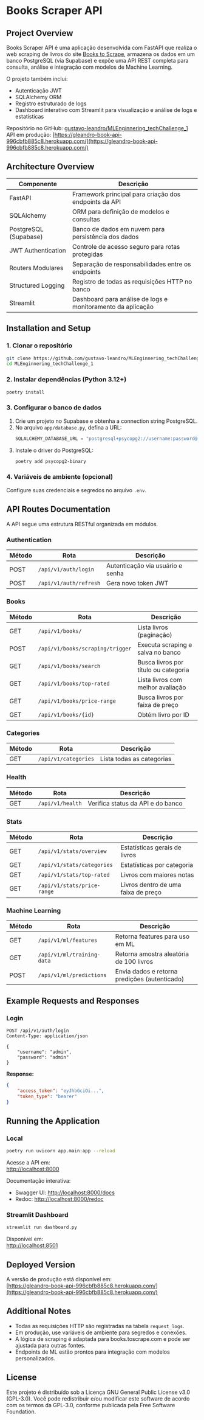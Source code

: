# Books Scraper API

## Project Overview

Books Scraper API é uma aplicação desenvolvida com FastAPI que realiza o web scraping de livros do site [Books to Scrape](https://books.toscrape.com/), armazena os dados em um banco PostgreSQL (via Supabase) e expõe uma API REST completa para consulta, análise e integração com modelos de Machine Learning.

O projeto também inclui:
* Autenticação JWT
* SQLAlchemy ORM
* Registro estruturado de logs
* Dashboard interativo com Streamlit para visualização e análise de logs e estatísticas

Repositório no GitHub: [gustavo-leandro/MLEnginnering_techChallenge_1](https://github.com/gustavo-leandro/MLEnginnering_techChallenge_1.git)  
API em produção: [https://gleandro-book-api-996cbfb885c8.herokuapp.com/](https://gleandro-book-api-996cbfb885c8.herokuapp.com/)

## Architecture Overview

| Componente | Descrição |
|-------------|------------|
| FastAPI | Framework principal para criação dos endpoints da API |
| SQLAlchemy | ORM para definição de modelos e consultas |
| PostgreSQL (Supabase) | Banco de dados em nuvem para persistência dos dados |
| JWT Authentication | Controle de acesso seguro para rotas protegidas |
| Routers Modulares | Separação de responsabilidades entre os endpoints |
| Structured Logging | Registro de todas as requisições HTTP no banco |
| Streamlit | Dashboard para análise de logs e monitoramento da aplicação |

## Installation and Setup

### 1. Clonar o repositório

```bash
git clone https://github.com/gustavo-leandro/MLEnginnering_techChallenge_1.git
cd MLEnginnering_techChallenge_1
```

### 2. Instalar dependências (Python 3.12+)

```bash
poetry install
```

### 3. Configurar o banco de dados

1. Crie um projeto no Supabase e obtenha a connection string PostgreSQL.
2. No arquivo `app/database.py`, defina a URL:
   ```python
   SQLALCHEMY_DATABASE_URL = "postgresql+psycopg2://username:password@host:port/dbname"
   ```
3. Instale o driver do PostgreSQL:
   ```bash
   poetry add psycopg2-binary
   ```

### 4. Variáveis de ambiente (opcional)

Configure suas credenciais e segredos no arquivo `.env`.  

## API Routes Documentation

A API segue uma estrutura RESTful organizada em módulos.

### Authentication

| Método | Rota | Descrição |
|--------|------|------------|
| POST | `/api/v1/auth/login` | Autenticação via usuário e senha |
| POST | `/api/v1/auth/refresh` | Gera novo token JWT |

### Books

| Método | Rota | Descrição |
|--------|------|------------|
| GET | `/api/v1/books/` | Lista livros (paginação) |
| POST | `/api/v1/books/scraping/trigger` | Executa scraping e salva no banco |
| GET | `/api/v1/books/search` | Busca livros por título ou categoria |
| GET | `/api/v1/books/top-rated` | Lista livros com melhor avaliação |
| GET | `/api/v1/books/price-range` | Busca livros por faixa de preço |
| GET | `/api/v1/books/{id}` | Obtém livro por ID |

### Categories

| Método | Rota | Descrição |
|--------|------|------------|
| GET | `/api/v1/categories` | Lista todas as categorias |

### Health

| Método | Rota | Descrição |
|--------|------|------------|
| GET | `/api/v1/health` | Verifica status da API e do banco |

### Stats

| Método | Rota | Descrição |
|--------|------|------------|
| GET | `/api/v1/stats/overview` | Estatísticas gerais de livros |
| GET | `/api/v1/stats/categories` | Estatísticas por categoria |
| GET | `/api/v1/stats/top-rated` | Livros com maiores notas |
| GET | `/api/v1/stats/price-range` | Livros dentro de uma faixa de preço |

### Machine Learning

| Método | Rota | Descrição |
|--------|------|------------|
| GET | `/api/v1/ml/features` | Retorna features para uso em ML |
| GET | `/api/v1/ml/training-data` | Retorna amostra aleatória de 100 livros |
| POST | `/api/v1/ml/predictions` | Envia dados e retorna predições (autenticado) |

## Example Requests and Responses

### Login

```http
POST /api/v1/auth/login
Content-Type: application/json

{
    "username": "admin",
    "password": "admin"
}
```

**Response:**
```json
{
    "access_token": "eyJhbGciOi...",
    "token_type": "bearer"
}
```

## Running the Application

### Local

```bash
poetry run uvicorn app.main:app --reload
```

Acesse a API em:  
[http://localhost:8000](http://localhost:8000)

Documentação interativa:
- Swagger UI: [http://localhost:8000/docs](http://localhost:8000/docs)
- Redoc: [http://localhost:8000/redoc](http://localhost:8000/redoc)

### Streamlit Dashboard

```bash
streamlit run dashboard.py
```

Disponível em:  
[http://localhost:8501](http://localhost:8501)

## Deployed Version

A versão de produção está disponível em:  
[https://gleandro-book-api-996cbfb885c8.herokuapp.com/](https://gleandro-book-api-996cbfb885c8.herokuapp.com/)

## Additional Notes

* Todas as requisições HTTP são registradas na tabela `request_logs`.
* Em produção, use variáveis de ambiente para segredos e conexões.
* A lógica de scraping é adaptada para books.toscrape.com e pode ser ajustada para outras fontes.
* Endpoints de ML estão prontos para integração com modelos personalizados.

## License

Este projeto é distribuído sob a Licença GNU General Public License v3.0 (GPL-3.0).
Você pode redistribuir e/ou modificar este software de acordo com os termos da GPL-3.0, conforme publicada pela Free Software Foundation.
